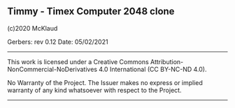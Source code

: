Timmy - Timex Computer 2048 clone
--------------------------------------------------------------------------------

(c)2020  McKlaud

Gerbers: rev 0.12
Date:    05/02/2021

--------------------------------------------------------------------------------

This work is licensed under a Creative Commons
Attribution-NonCommercial-NoDerivatives 4.0 International (CC BY-NC-ND 4.0).

No Warranty of the Project. The Issuer makes no express or implied warranty of
any kind whatsoever with respect to the Project.

--------------------------------------------------------------------------------
